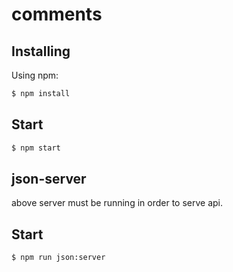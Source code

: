 # comments

## Installing

Using npm:

```bash
$ npm install 
```

## Start

```bash
$ npm start
```

## json-server
above server must be running in order to serve api.

## Start

```bash
$ npm run json:server
```


